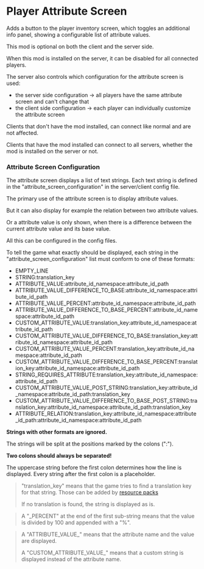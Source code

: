 # Player Attribute Screen

Adds a button to the player inventory screen, which toggles an additional info panel, showing a configurable list of attribute values.

This mod is optional on both the client and the server side.

When this mod is installed on the server, it can be disabled for all connected players.

The server also controls which configuration for the attribute screen is used:
- the server side configuration -> all players have the same attribute screen and can't change that
- the client side configuration -> each player can individually customize the attribute screen

Clients that don't have the mod installed, can connect like normal and are not affected.

Clients that have the mod installed can connect to all servers, whether the mod is installed on the server or not.

### Attribute Screen Configuration

The attribute screen displays a list of text strings. Each text string is defined in the "attribute_screen_configuration" in the server/client config file.

The primary use of the attribute screen is to display attribute values.

But it can also display for example the relation between two attribute values.

Or a attribute value is only shown, when there is a difference between the current attribute value and its base value.

All this can be configured in the config files.

To tell the game what exactly should be displayed, each string in the "attribute_screen_configuration" list must conform to one of these formats:

- EMPTY_LINE
- STRING:translation_key
- ATTRIBUTE_VALUE:attribute_id_namespace:attribute_id_path
- ATTRIBUTE_VALUE_DIFFERENCE_TO_BASE:attribute_id_namespace:attribute_id_path
- ATTRIBUTE_VALUE_PERCENT:attribute_id_namespace:attribute_id_path
- ATTRIBUTE_VALUE_DIFFERENCE_TO_BASE_PERCENT:attribute_id_namespace:attribute_id_path
- CUSTOM_ATTRIBUTE_VALUE:translation_key:attribute_id_namespace:attribute_id_path
- CUSTOM_ATTRIBUTE_VALUE_DIFFERENCE_TO_BASE:translation_key:attribute_id_namespace:attribute_id_path
- CUSTOM_ATTRIBUTE_VALUE_PERCENT:translation_key:attribute_id_namespace:attribute_id_path
- CUSTOM_ATTRIBUTE_VALUE_DIFFERENCE_TO_BASE_PERCENT:translation_key:attribute_id_namespace:attribute_id_path
- STRING_REQUIRES_ATTRIBUTE:translation_key:attribute_id_namespace:attribute_id_path
- CUSTOM_ATTRIBUTE_VALUE_POST_STRING:translation_key:attribute_id_namespace:attribute_id_path:translation_key
- CUSTOM_ATTRIBUTE_VALUE_DIFFERENCE_TO_BASE_POST_STRING:translation_key:attribute_id_namespace:attribute_id_path:translation_key
- ATTRIBUTE_RELATION:translation_key:attribute_id_namespace:attribute_id_path:attribute_id_namespace:attribute_id_path

**Strings with other formats are ignored.**

The strings will be split at the positions marked by the colons (":").

**Two colons should always be separated!**

The uppercase string before the first colon determines how the line is displayed.
Every string after the first colon is a placeholder.

> "translation_key" means that the game tries to find a translation key for that string. Those can be added by [resource packs](https://minecraft.wiki/w/Resource_pack#Language)
> 
> If no translation is found, the string is displayed as is.

> A "_PERCENT" at the end of the first sub-string means that the value is divided by 100 and appended with a "%".

> A "ATTRIBUTE_VALUE_" means that the attribute name and the value are displayed.
>
> A "CUSTOM_ATTRIBUTE_VALUE_" means that a custom string is displayed instead of the attribute name.
